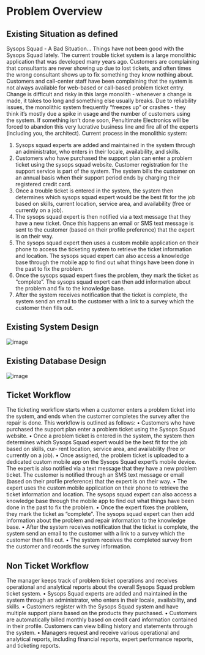 # Problem Overview

## Existing Situation as defined

Sysops Squad - A Bad Situation…
Things have not been good with the Sysops Squad lately. The current trouble ticket system is a large monolithic application that was developed many years
ago. Customers are complaining that consultants are never showing up due to lost tickets, and often times the wrong consultant shows up to fix something
they know nothing about. Customers and call-center staff have been complaining that the system is not always available for web-based or call-based problem
ticket entry. Change is difficult and risky in this large monolith - whenever a change is made, it takes too long and something else usually breaks. Due to
reliability issues, the monolithic system frequently “freezes up” or crashes - they think it’s mostly due a spike in usage and the number of customers using the
system. If something isn’t done soon, Penultimate Electronics will be forced to abandon this very lucrative business line and fire all of the experts (including
you, the architect).
Current process in the monolithic system:
1. Sysops squad experts are added and maintained in the system through an administrator, who enters in their locale, availability, and skills.
2. Customers who have purchased the support plan can enter a problem ticket using the sysops squad website. Customer registration for the support
service is part of the system. The system bills the customer on an annual basis when their support period ends by charging their registered credit card.
3. Once a trouble ticket is entered in the system, the system then determines which sysops squad expert would be the best fit for the job based on skills,
current location, service area, and availability (free or currently on a job).
4. The sysops squad expert is then notified via a text message that they have a new ticket. Once this happens an email or SMS text message is sent to the
customer (based on their profile preference) that the expert is on their way.
5. The sysops squad expert then uses a custom mobile application on their phone to access the ticketing system to retrieve the ticket information and
location. The sysops squad expert can also access a knowledge base through the mobile app to find out what things have been done in the past to fix the
problem.
6. Once the sysops squad expert fixes the problem, they mark the ticket as “complete”. The sysops squad expert can then add information about the
problem and fix to the knowledge base.
7. After the system receives notification that the ticket is complete, the system send an email to the customer with a link to a survey which the customer then
fills out.

## Existing System Design
![image](https://user-images.githubusercontent.com/1282526/116561544-9f3a8600-a92c-11eb-8c94-48cc8092cff6.png)

## Existing Database Design

![image](https://user-images.githubusercontent.com/1282526/116561752-cd1fca80-a92c-11eb-998b-e80f480802f1.png)

## Ticket Workflow

The ticketing workflow starts when a customer enters a problem ticket into
the system, and ends when the customer completes the survey after the
repair is done. This workflow is outlined as follows:
• Customers who have purchased the support plan enter a problem ticket
using the Sysops Squad website.
• Once a problem ticket is entered in the system, the system then
determines which Sysops Squad expert would be the best fit for the job
based on skills, cur‐ rent location, service area, and availability (free or
currently on a job).
• Once assigned, the problem ticket is uploaded to a dedicated custom
mobile app on the Sysops Squad expert’s mobile device. The expert is
also notified via a text message that they have a new problem ticket.
The customer is notified through an SMS text message or email (based on their
profile preference) that the expert is on their way.
• The expert uses the custom mobile application on their phone to retrieve the
ticket information and location. The sysops squad expert can also access a
knowledge base through the mobile app to find out what things have been done
in the past to fix the problem.
• Once the expert fixes the problem, they mark the ticket as “complete”. The
sysops squad expert can then add information about the problem and repair
information to the knowledge base.
• After the system receives notification that the ticket is complete, the system send
an email to the customer with a link to a survey which the customer then fills out.
• The system receives the completed survey from the customer and records the
survey information.


## Non Ticket Workflow
The manager keeps track of problem ticket operations and receives
operational and analytical reports about the overall Sysops Squad problem
ticket system.
• Sysops Squad experts are added and maintained in the system through
an administrator, who enters in their locale, availability, and skills.
• Customers register with the Sysops Squad system and have multiple
support plans based on the products they purchased.
• Customers are automatically billed monthly based on credit card
information contained in their profile. Customers can view billing history
and statements through the system.
• Managers request and receive various operational and analytical reports,
including financial reports, expert performance reports, and ticketing
reports.

